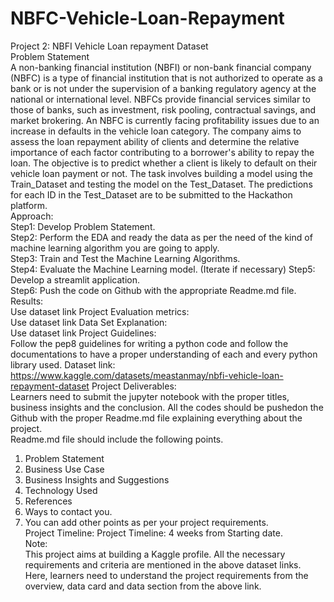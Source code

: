 # NBFC-Vehicle-Loan-Repayment

Project 2: NBFI Vehicle Loan repayment Dataset  
Problem Statement  
A non-banking financial institution (NBFI) or non-bank financial company (NBFC) is a type of 
financial institution that is not authorized to operate as a bank or is not under the supervision of a 
banking regulatory agency at the national or international level. NBFCs provide financial services 
similar to those of banks, such as investment, risk pooling, contractual savings, and market 
brokering. 
An NBFC is currently facing profitability issues due to an increase in defaults in the vehicle loan 
category. The company aims to assess the loan repayment ability of clients and determine the 
relative importance of each factor contributing to a borrower's ability to repay the loan. 
The objective is to predict whether a client is likely to default on their vehicle loan payment or not. 
The task involves building a model using the Train_Dataset and testing the model on the 
Test_Dataset. The predictions for each ID in the Test_Dataset are to be submitted to the 
Hackathon platform.   
Approach:  
Step1: Develop Problem Statement.  
Step2: Perform the EDA and ready the data as per the need of the kind of machine learning 
algorithm you are going to apply.  
Step3: Train and Test the Machine Learning Algorithms.  
Step4: Evaluate the Machine Learning model. (Iterate if necessary) 
Step5: Develop a streamlit application.   
Step6: Push the code on Github with the appropriate Readme.md file.   
Results:   
Use dataset link 
Project Evaluation metrics:   
Use dataset link 
Data Set Explanation:   
Use dataset link 
Project Guidelines:  
Follow the pep8 guidelines for writing a python code and follow the documentations to have a 
proper understanding of each and every python library used. 
Dataset link:  
https://www.kaggle.com/datasets/meastanmay/nbfi-vehicle-loan-repayment-dataset 
Project Deliverables:  
Learners need to submit the jupyter notebook with the proper titles, business insights and the 
conclusion. All the codes should be pushedon the Github with the proper Readme.md file explaining 
everything about the project.    
Readme.md file should include the following points.  
1. Problem Statement  
2. Business Use Case  
3. Business Insights and Suggestions  
4. Technology Used 
5. References  
6. Ways to contact you.   
7. You can add other points as per your project requirements.  
Project Timeline: 
Project Timeline: 4 weeks from Starting date.  
Note:  
This project aims at building a Kaggle profile. All the necessary requirements and criteria are 
mentioned in the above dataset links. Here, learners need to understand the project requirements 
from the overview, data card and data section from the above link. 
